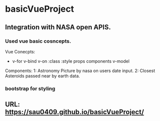 # basicVueProject 

## Integration with NASA open APIS.

### Used vue basic cosncepts.
Vue Conecpts:
- v-for v-bind v-on :class :style props components v-model 

Components:
1: Astronomy Picture by nasa on users date input.
2: Closest Asteroids passed near by earth data. 

### bootstrap for styling

## URL: https://sau0409.github.io/basicVueProject/
